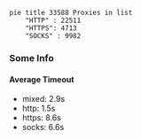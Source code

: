 
```mermaid
pie title 33588 Proxies in list
    "HTTP" : 22511
    "HTTPS": 4713
    "SOCKS" : 9982
```

### Some Info
#### Average Timeout

- mixed: 2.9s
- http: 1.5s
- https: 8.6s
- socks: 6.6s